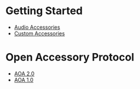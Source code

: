 # Getting Started #

- [Audio Accessories](/tech/accessories/guide/audio.html)
- [Custom Accessories](/tech/accessories/guide/custom.html)

# Open Accessory Protocol #

- [AOA 2.0](/tech/accessories/aoap/aoa2.html)
- [AOA 1.0](/tech/accessories/aoap/aoa.html)